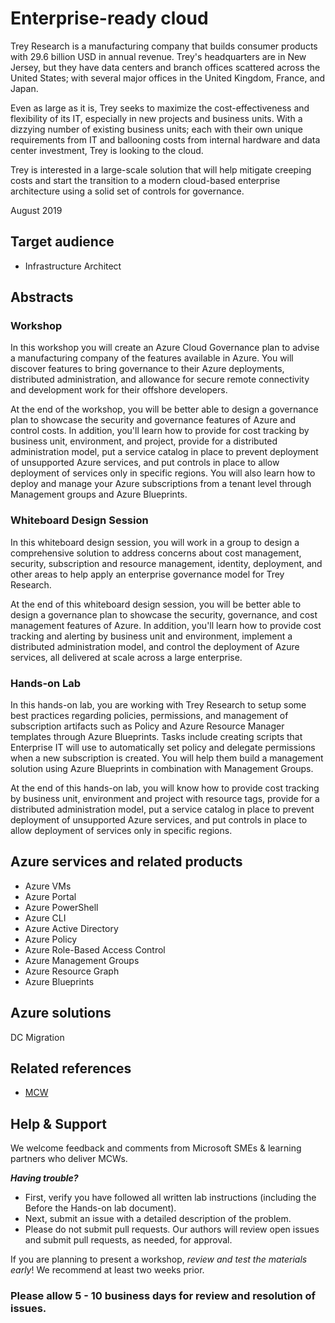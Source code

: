# Enterprise-ready cloud

Trey Research is a manufacturing company that builds consumer products with 29.6 billion USD in annual revenue. Trey's headquarters are in New Jersey, but they have data centers and branch offices scattered across the United States; with several major offices in the United Kingdom, France, and Japan.

Even as large as it is, Trey seeks to maximize the cost-effectiveness and flexibility of its IT, especially in new projects and business units. With a dizzying number of existing business units; each with their own unique requirements from IT and ballooning costs from internal hardware and data center investment, Trey is looking to the cloud.

Trey is interested in a large-scale solution that will help mitigate creeping costs and start the transition to a modern cloud-based enterprise architecture using a solid set of controls for governance.

August 2019


## Target audience
- Infrastructure Architect

## Abstracts

### Workshop

In this workshop you will create an Azure Cloud Governance plan to advise a manufacturing company of the features available in Azure. You will discover features to bring governance to their Azure deployments, distributed administration, and allowance for secure remote connectivity and development work for their offshore developers. 

At the end of the workshop, you will be better able to design a governance plan to showcase the security and governance features of Azure and control costs. In addition, you'll learn how to provide for cost tracking by business unit, environment, and project, provide for a distributed administration model, put a service catalog in place to prevent deployment of unsupported Azure services, and put controls in place to allow deployment of services only in specific regions. You will also learn how to deploy and manage your Azure subscriptions from a tenant level through Management groups and Azure Blueprints.

### Whiteboard Design Session

In this whiteboard design session, you will work in a group to design a comprehensive solution to address concerns about cost management, security, subscription and resource management, identity, deployment, and other areas to help apply an enterprise governance model for Trey Research.

At the end of this whiteboard design session, you will be better able to design a governance plan to showcase the security, governance, and cost management features of Azure. In addition, you'll learn how to provide cost tracking and alerting by business unit and environment, implement a distributed administration model, and control the deployment of Azure services, all delivered at scale across a large enterprise.

### Hands-on Lab

In this hands-on lab, you are working with Trey Research to setup some best practices regarding policies, permissions, and management of subscription artifacts such as Policy and Azure Resource Manager templates through Azure Blueprints.  Tasks include creating scripts that Enterprise IT will use to automatically set policy and delegate permissions when a new subscription is created. You will help them build a management solution using Azure Blueprints in combination with Management Groups.

At the end of this hands-on lab, you will know how to provide cost tracking by business unit, environment and project with resource tags, provide for a distributed administration model, put a service catalog in place to prevent deployment of unsupported Azure services, and put controls in place to allow deployment of services only in specific regions.

## Azure services and related products
- Azure VMs
- Azure Portal
- Azure PowerShell
- Azure CLI
- Azure Active Directory
- Azure Policy
- Azure Role-Based Access Control
- Azure Management Groups
- Azure Resource Graph
- Azure Blueprints

## Azure solutions
DC Migration

## Related references
- [MCW](https://microsoftcloudworkshop.com)

## Help & Support

We welcome feedback and comments from Microsoft SMEs & learning partners who deliver MCWs.  

***Having trouble?***
- First, verify you have followed all written lab instructions (including the Before the Hands-on lab document).
- Next, submit an issue with a detailed description of the problem.
- Please do not submit pull requests. Our authors will review open issues and submit pull requests, as needed, for approval.  

If you are planning to present a workshop, *review and test the materials early*! We recommend at least two weeks prior.

### Please allow 5 - 10 business days for review and resolution of issues.

